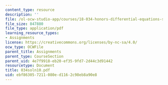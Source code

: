 ```yaml
---
content_type: resource
description: ''
file: /ol-ocw-studio-app/courses/18-034-honors-differential-equations-spring-2004/ebf863057211080ed1162c98eb8a90e8_034soln10.pdf
file_size: 847880
file_type: application/pdf
learning_resource_types:
- Assignments
license: https://creativecommons.org/licenses/by-nc-sa/4.0/
ocw_type: OCWFile
parent_title: Assignments
parent_type: CourseSection
parent_uid: 4e7f9918-eb20-ef35-9fd7-2d44c3d91442
resourcetype: Document
title: 034soln10.pdf
uid: ebf86305-7211-080e-d116-2c98eb8a90e8
---
```

